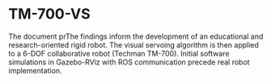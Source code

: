 # TM-700-VS
The document prThe findings inform the development of an educational and research-oriented rigid robot. The visual servoing algorithm is then applied to a 6-DOF collaborative robot (Techman TM-700). Initial software simulations in Gazebo-RViz with ROS communication precede real robot implementation.
